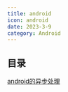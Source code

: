 ```yaml
---
title: android
icon: android
date: 2023-3-9
category: Android
---
```


## 目录

[android的异步处理](async.md)